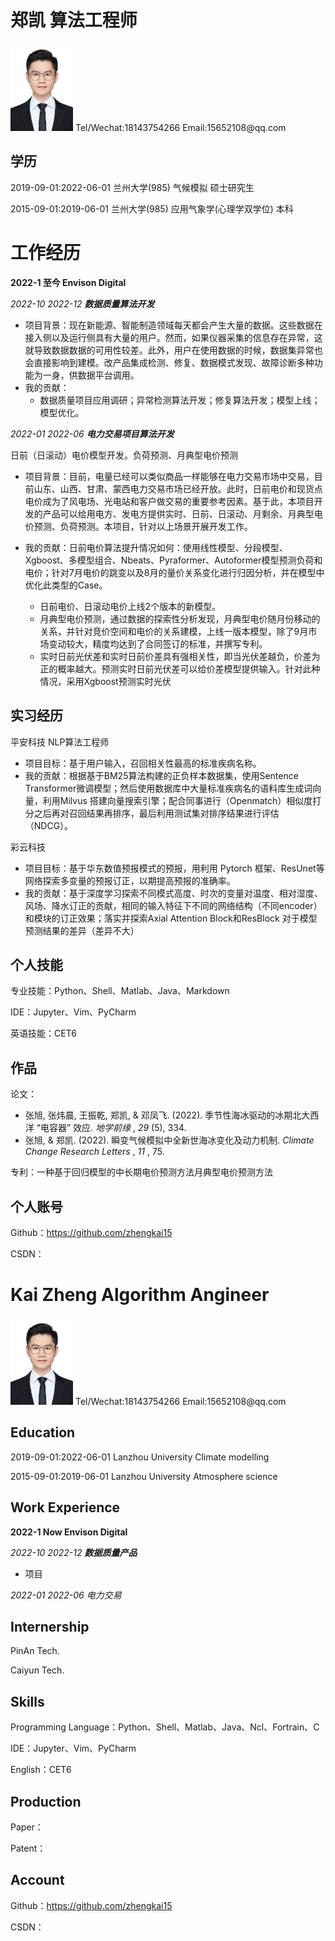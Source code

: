 # 郑凯                                                                                                        算法工程师

<img src="https://raw.githubusercontent.com/zhengkai15/Resume-kaizheng/main/pic/%E6%B5%B7%E9%A9%AC%E4%BD%93%E4%B8%80%E5%AF%B8%E7%99%BD%E5%BA%95.jpg" alt="drawing" width="100" align=''/>
                             Tel/Wechat:18143754266
                             Email:15652108@qq.com

## 学历

2019-09-01:2022-06-01 兰州大学(985) 气候模拟                              硕士研究生

2015-09-01:2019-06-01 兰州大学(985) 应用气象学(心理学双学位)    本科

# 工作经历

**2022-1 至今 Envison Digital**

*2022-10 2022-12 **数据质量算法开发***

* 项目背景：现在新能源、智能制造领域每天都会产生大量的数据。这些数据在接入侧以及运行侧具有大量的用户。然而，如果仪器采集的信息存在异常，这就导致数据数据的可用性较差。此外，用户在使用数据的时候，数据集异常也会直接影响到建模。改产品集成检测、修复、数据模式发现、故障诊断多种功能为一身，供数据平台调用。
* 我的贡献：
  * 数据质量项目应用调研；异常检测算法开发；修复算法开发；模型上线；模型优化。

*2022-01 2022-06* ***电力交易项目算法开发***

日前（日滚动）电价模型开发。负荷预测、月典型电价预测

* 项目背景：目前，电量已经可以类似商品一样能够在电力交易市场中交易，目前山东、山西、甘肃、蒙西电力交易市场已经开放。此时，日前电价和现货点电价成为了风电场、光电站和客户做交易的重要参考因素。基于此，本项目开发的产品可以给用电方、发电方提供实时、日前、日滚动、月剩余、月典型电价预测、负荷预测。本项目，针对以上场景开展开发工作。
* 我的贡献：日前电价算法提升情况如何：使用线性模型、分段模型、Xgboost、多模型组合、Nbeats、Pyraformer、Autoformer模型预测负荷和电价；针对7月电价的跳变以及8月的量价关系变化进行归因分析，并在模型中优化此类型的Case。

  * 日前电价、日滚动电价上线2个版本的新模型。
  * 月典型电价预测，通过数据的探索性分析发现，月典型电价随月份移动的关系，并针对竞价空间和电价的关系建模，上线一版本模型，除了9月市场变动较大，精度均达到了合同签订的标准，并撰写专利。
  * 实时日前光伏差和实时日前价差具有强相关性，即当光伏差越负，价差为正的概率越大。预测实时日前光伏差可以给价差模型提供输入。针对此种情况，采用Xgboost预测实时光伏

## 实习经历

平安科技 NLP算法工程师

* 项目目标：基于用户输入，召回相关性最高的标准疾病名称。
* 我的贡献：根据基于BM25算法构建的正负样本数据集，使用Sentence Transformer微调模型；然后使用数据库中大量标准疾病名的语料库生成词向量，利用Milvus 搭建向量搜索引擎；配合同事进行（Openmatch）相似度打分之后再对召回结果再排序，最后利用测试集对排序结果进行评估（NDCG）。

彩云科技

* 项目目标：基于华东数值预报模式的预报，用利用 Pytorch 框架、ResUnet等网络探索多变量的预报订正，以期提高预报的准确率。
* 我的贡献：基于深度学习探索不同模式高度、时次的变量对温度、相对湿度、风场、降水订正的贡献，相同的输入特征下不同的网络结构（不同encoder）和模块的订正效果；落实并探索Axial Attention Block和ResBlock 对于模型预测结果的差异（差异不大）

## 个人技能

专业技能：Python、Shell、Matlab、Java、Markdown

IDE：Jupyter、Vim、PyCharm

英语技能：CET6

## 作品

论文：

* 张旭, 张炜晨, 王振乾, 郑凯, & 邓凤飞. (2022). 季节性海冰驱动的冰期北大西洋 “电容器” 效应.  *地学前缘* ,  *29* (5), 334.
* 张旭, & 郑凯. (2022). 瞬变气候模拟中全新世海冰变化及动力机制.  *Climate Change Research Letters* ,  *11* , 75.

专利：一种基于回归模型的中长期电价预测方法月典型电价预测方法

## 个人账号

Github：https://github.com/zhengkai15

CSDN：

# Kai Zheng                                                                                                         Algorithm Angineer

<img src="https://raw.githubusercontent.com/zhengkai15/Resume-kaizheng/main/pic/%E6%B5%B7%E9%A9%AC%E4%BD%93%E4%B8%80%E5%AF%B8%E7%99%BD%E5%BA%95.jpg" alt="drawing" width="100" align=''/>
                             Tel/Wechat:18143754266
                             Email:15652108@qq.com

## Education

2019-09-01:2022-06-01 Lanzhou University Climate modelling

2015-09-01:2019-06-01 Lanzhou University Atmosphere science

## Work Experience

**2022-1 Now Envison Digital**

*2022-10 2022-12 **数据质量产品***

* 项目

*2022-01 2022-06 电力交易*

## Internership

PinAn Tech.

Caiyun Tech.

## Skills

Programming Language：Python、Shell、Matlab、Java、Ncl、Fortrain、C

IDE：Jupyter、Vim、PyCharm

English：CET6

## Production

Paper：

Patent：

## Account

Github：https://github.com/zhengkai15

CSDN：
